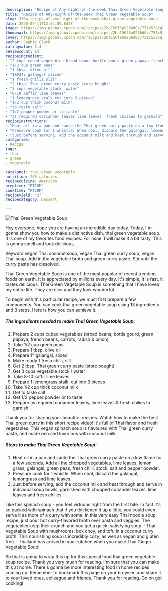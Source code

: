 ```yaml
---
description: "Recipe of Any-night-of-the-week Thai Green Vegetable Soup"
title: "Recipe of Any-night-of-the-week Thai Green Vegetable Soup"
slug: 3364-recipe-of-any-night-of-the-week-thai-green-vegetable-soup
date: 2020-09-11T12:54:09.642Z
image: https://img-global.cpcdn.com/recipes/2ba156f8a9266d0c/751x532cq70/thai-green-vegetable-soup-recipe-main-photo.jpg
thumbnail: https://img-global.cpcdn.com/recipes/2ba156f8a9266d0c/751x532cq70/thai-green-vegetable-soup-recipe-main-photo.jpg
cover: https://img-global.cpcdn.com/recipes/2ba156f8a9266d0c/751x532cq70/thai-green-vegetable-soup-recipe-main-photo.jpg
author: Sophie Clark
ratingvalue: 3.4
reviewcount: 14
recipeingredient:
- "2 cups cubed vegetables broad beans bottle gourd green papaya french beans carrots radish  onion"
- "1/2 cup green peas"
- "1 tbsp. olive oil"
- "1&#34; galangal sliced"
- "1 fresh chilli slit"
- "2 tbsp. Thai green curry paste store bought"
- "3 cups vegetable stock  water"
- "8-10 kaffir lime leaves"
- "1 lemongrass stalk cut into 3 pieces"
- "1/2 cup thick coconut milk"
- "to taste salt"
- "1/2 pepper powder or to taste"
- "as required coriander leaves lime leaves  fresh chilies to garnish"
recipeinstructions:
- "Heat oil in a pan and saute the Thai green curry paste on a low flame for a few seconds. Add all the chopped vegetables, lime leaves, lemon grass, galangal, green peas, fresh chilli, stock, salt and pepper powder."
- "Pressure cook for 1 whistle. When cool, discard the galangal, lemongrass and lime leaves."
- "Just before serving, add the coconut milk and heat through and serve in individual soup bowls, garnished with chopped coriander leaves, lime leaves and fresh chilies."
categories:
- Recipe
tags:
- thai
- green
- vegetable

katakunci: thai green vegetable 
nutrition: 260 calories
recipecuisine: American
preptime: "PT18M"
cooktime: "PT38M"
recipeyield: "2"
recipecategory: Dessert

---
```



![Thai Green Vegetable Soup](https://img-global.cpcdn.com/recipes/2ba156f8a9266d0c/751x532cq70/thai-green-vegetable-soup-recipe-main-photo.jpg)

Hey everyone, hope you are having an incredible day today. Today, I'm gonna show you how to make a distinctive dish, thai green vegetable soup. It is one of my favorites food recipes. For mine, I will make it a bit tasty. This is gonna smell and look delicious.

Keyword vegan Thai coconut soup, vegan Thai green curry soup, vegan Thai soup. Add in the vegetable broth and green curry paste. Stir until the curry paste has dissolved.

Thai Green Vegetable Soup is one of the most popular of recent trending foods on earth. It is appreciated by millions every day. It's simple, it is fast, it tastes delicious. Thai Green Vegetable Soup is something that I have loved my entire life. They are nice and they look wonderful.


To begin with this particular recipe, we must first prepare a few components. You can cook thai green vegetable soup using 13 ingredients and 3 steps. Here is how you can achieve it.

<!--inarticleads1-->

##### The ingredients needed to make Thai Green Vegetable Soup:

1. Prepare 2 cups cubed vegetables (broad beans, bottle gourd, green papaya, french beans, carrots, radish &amp; onion)
1. Take 1/2 cup green peas
1. Prepare 1 tbsp. olive oil
1. Prepare 1&#34; galangal, sliced
1. Make ready 1 fresh chilli, slit
1. Get 2 tbsp. Thai green curry paste (store bought)
1. Get 3 cups vegetable stock / water
1. Take 8-10 kaffir lime leaves
1. Prepare 1 lemongrass stalk, cut into 3 pieces
1. Take 1/2 cup thick coconut milk
1. Get to taste salt
1. Get 1/2 pepper powder or to taste
1. Prepare as required coriander leaves, lime leaves &amp; fresh chilies to garnish


Thank you for sharing your beautiful recipes. Watch how to make the best Thai green curry in this short recipe video! It&#39;s full of Thai flavor and fresh vegetables. This vegan spinach soup is flavoured with Thai green curry paste, and made rich and luxurious with coconut milk. 

<!--inarticleads2-->

##### Steps to make Thai Green Vegetable Soup:

1. Heat oil in a pan and saute the Thai green curry paste on a low flame for a few seconds. Add all the chopped vegetables, lime leaves, lemon grass, galangal, green peas, fresh chilli, stock, salt and pepper powder.
1. Pressure cook for 1 whistle. When cool, discard the galangal, lemongrass and lime leaves.
1. Just before serving, add the coconut milk and heat through and serve in individual soup bowls, garnished with chopped coriander leaves, lime leaves and fresh chilies.


Like this spinach soup - you feel virtuous right from the first bite. In fact it&#39;s so packed with spinach that if you thickened it up a little, you could even serve it as more of a curry with some. In this very easy Thai noodle soup recipe, just pour hot curry-flavored broth over pasta and veggies. The vegetables keep their crunch and you get a quick, satisfying soup. · Thai Vegetable Soup with mushrooms, bok choy, and tofu in a coconut curry broth. This nourishing soup is incredibly cozy, as well as vegan and gluten free. · Thailand has arrived in your kitchen when you make Thai Ginger Vegetable Soup! 

So that is going to wrap this up for this special food thai green vegetable soup recipe. Thank you very much for reading. I'm sure that you can make this at home. There's gonna be more interesting food in home recipes coming up. Remember to bookmark this page on your browser, and share it to your loved ones, colleague and friends. Thank you for reading. Go on get cooking!
